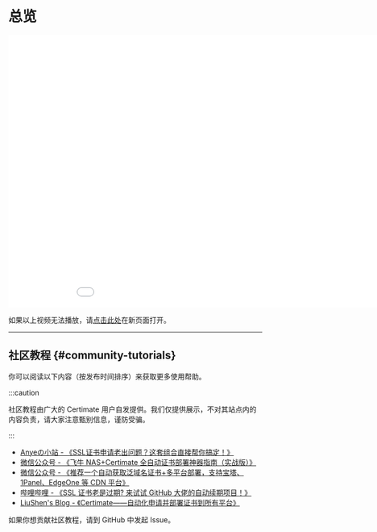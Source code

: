 ﻿# 总览

<iframe style={{ maxWidth: "100%" }} width="960" height="540" src="//player.bilibili.com/player.html?bvid=BV1xockeZEm2" border="0" scrolling="no" frameborder="no" framespacing="0" allowfullscreen="true" ></iframe>

如果以上视频无法播放，请[点击此处](https://www.bilibili.com/video/BV1xockeZEm2)在新页面打开。

---

## 社区教程 {#community-tutorials}

你可以阅读以下内容（按发布时间排序）来获取更多使用帮助。

:::caution

社区教程由广大的 Certimate 用户自发提供。我们仅提供展示，不对其站点内的内容负责，请大家注意甄别信息，谨防受骗。

:::

- [Anyeの小站 - 《SSL证书申请老出问题？这套组合直接帮你搞定！》](https://www.anye.xyz/archives/biEj2Hxb)
- [微信公众号 - 《飞牛 NAS+Certimate 全自动证书部署神器指南（实战版）》](https://mp.weixin.qq.com/s/3acJbLjuv944SRFgJ8vSgA)
- [微信公众号 - 《推荐一个自动获取泛域名证书+多平台部署，支持宝塔、1Panel、EdgeOne 等 CDN 平台》](https://mp.weixin.qq.com/s/kQyLFhCCJpbfDDRKXxEZzg)
- [哔哩哔哩 - 《SSL 证书老是过期? 来试试 GitHub 大佬的自动续期项目！》](https://www.bilibili.com/video/BV1F591YzEUB)
- [LiuShen's Blog - 《Certimate——自动化申请并部署证书到所有平台》](https://blog.liushen.fun/posts/3a813929/)

如果你想贡献社区教程，请到 GitHub 中发起 Issue。
